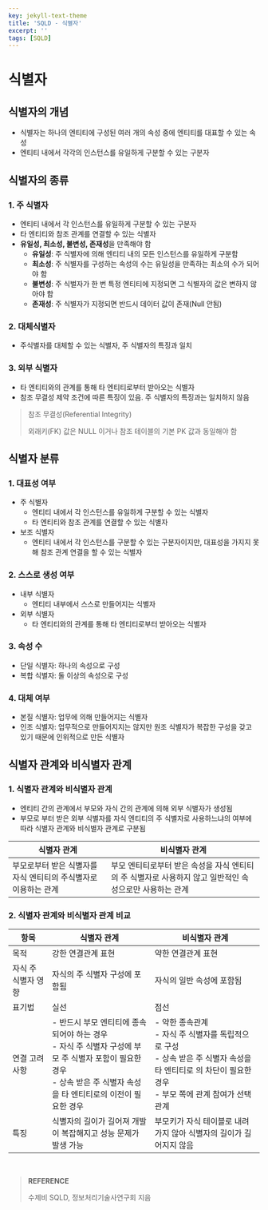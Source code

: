 ```yaml
---
key: jekyll-text-theme
title: 'SQLD - 식별자'
excerpt: ''
tags: [SQLD]
---
```


# 식별자

## 식별자의 개념

* 식별자는 하나의 엔티티에 구성된 여러 개의 속성 중에 엔티티를 대표할 수 있는 속성
* 엔티티 내에서 각각의 인스턴스를 유일하게 구분할 수 있는 구분자

## 식별자의 종류

### 1. 주 식별자

* 엔티티 내에서 각 인스턴스를 유일하게 구분할 수 있는 구분자
* 타 엔티티와 참조 관계를 연결할 수 있는 식별자
* **유일성, 최소성, 불변성, 존재성**을 만족해야 함
  * **유일성**: 주 식별자에 의해 엔티티 내의 모든 인스턴스를 유일하게 구분함
  * **최소성**: 주 식별자를 구성하는 속성의 수는 유일성을 만족하는 최소의 수가 되어야 함
  * **불변성**: 주 식벌자가 한 번 특정 엔티티에 지정되면 그 식별자의 값은 변하지 않아야 함
  * **존재성**: 주 식별자가 지정되면 반드시 데이터 값이 존재(Null 안됨)

### 2. 대체식별자

* 주식별자를 대체할 수 있는 식별자, 주 식별자의 특징과 일치

### 3. 외부 식별자

* 타 엔티티와의 관계를 통해 타 엔티티로부터 받아오는 식별자
* 참조 무결성 제약 조건에 따른 특징이 있음. 주 식별자의 특징과는 일치하지 않음

> 참조 무결성(Referential lntegrity)
>
> 외래키(FK) 값은 NULL 이거나 참조 테이블의 기본 PK 값과 동일해야 함



## 식별자 분류

### 1. 대표성 여부

* 주 식별자
  * 엔티티 내에서 각 인스턴스를 유일하게 구분할 수 있는 식별자
  * 타 엔티티와 참조 관계를 연결할 수 있는 식별자
* 보조 식별자
  * 엔티티 내에서 각 인스턴스를 구분할 수 있는 구분자이지만, 대표성을 가지지 못해 참조 관계 연결을 할 수 있는 식별자

### 2. 스스로 생성 여부

* 내부 식별자
  * 엔티티 내부에서 스스로 만들어지는 식별자
* 외부 식별자
  * 타 엔티티와의 관계를 통해 타 엔티티로부터 받아오는 식별자

### 3. 속성 수

* 단일 식별자: 하나의 속성으로 구성
* 복합 식별자: 둘 이상의 속성으로 구성

### 4. 대체 여부

* 본질 식별자: 업무에 의해 만들어지는 식별자
* 인조 식별자: 업무적으로 만들어지지는 않지만 원조 식별자가 복잡한 구성을 갖고 있기 때문에 인위적으로 만든 식별자



## 식별자 관계와 비식별자 관계

### 1. 식별자 관계와 비식별자 관계

* 엔티티 간의 관계에서 부모와 자식 간의 관계에 의해 외부 식별자가 생성됨
* 부모로 부터 받은 외부 식별자를 자식 엔티티의  주 식별자로 사용하느냐의 여부에 따라 식별자 관계와 비식별자 관계로 구분됨

| 식별자 관계                                                  | 비식별자 관계                                                |
| ------------------------------------------------------------ | ------------------------------------------------------------ |
| 부모로부터 받은 식별자를 자식 엔티티의 주식별자로 이용하는 관계 | 부모 엔티티로부터 받은 속성을 자식 엔티티의 주 식별자로 사용하지 않고 일반적인 속성으로만 사용하는 관계 |

### 2. 식별자 관계와 비식별자 관계 비교

| 항목                | 식별자 관계                                                  | 비식별자 관계                                                |
| ------------------- | ------------------------------------------------------------ | ------------------------------------------------------------ |
| 목적                | 강한 연결관계 표현                                           | 약한 연결관계 표현                                           |
| 자식 주 식별자 영향 | 자식의 주 식별자 구성에 포함됨                               | 자식의 일반 속성에 포함됨                                    |
| 표기법              | 실선                                                         | 점선                                                         |
| 연결 고려사항       | - 반드시 부모 엔티티에 종속되어야 하는 경우<br/>- 자식 주 식별자 구성에 부모 주 식별자 포함이 필요한 경우<br/>- 상속 받은 주 식별자 속성을 타 엔티티로의 이전이 필요한 경우 | - 약한 종속관계<br/>- 자식 주 식별자를 독립적으로 구성<br/>- 상속 받은 주 식별자 속성을 타 엔티티로 의 차단이 필요한 경우<br/>- 부모 쪽에 관계 참여가 선택 관계 |
| 특징                | 식별자의 길이가 길어져 개발이 복잡해지고 성능 문제가 발생 가능 | 부모키가 자식 테이블로 내려가지 않아 식별자의 길이가 길어지지 않음 |

  <br/>

> **REFERENCE**
>
> 수제비 SQLD,  정보처리기술사연구회 지음
